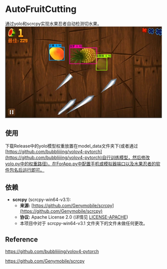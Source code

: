 # AutoFruitCutting
通过yolo和scrcpy实现水果忍者自动检测切水果。
![image](example.png)
## 使用
下载Release中的yolo模型权重放置在model_data文件夹下(或者通过[https://github.com/bubbliiiing/yolov4-pytorch](https://github.com/bubbliiiing/yolov4-pytorch)自行训练模型，然后修改yolo.py中的权重路径)，在ForApp.py中配置手机或模拟器端口以及水果忍者的软件包名后运行即可。
## 依赖
*   **scrcpy** (scrcpy-win64-v3.1):
    *   **来源:** [https://github.com/Genymobile/scrcpy](https://github.com/Genymobile/scrcpy)
    *   **协议:** Apache License 2.0 (详情见 [LICENSE-APACHE](LICENSE-APACHE))
    *   本项目中对于 scrcpy-win64-v3.1 文件夹下的文件未做任何更改。
## Reference
https://github.com/bubbliiiing/yolov4-pytorch

https://github.com/Genymobile/scrcpy

